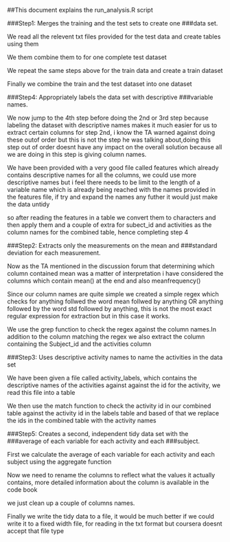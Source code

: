 ##This document explains the run_analysis.R script

###Step1: Merges the training and the test sets to create one ###data set.

We read all the relevent txt files provided for the test data 
and create tables using them 

We them combine them to for one complete test dataset

We repeat the same steps above for the train data and create a train dataset

Finally we combine the train and the test dataset into one dataset

###Step4: Appropriately labels the data set with descriptive ###variable names.

We now jump to the 4th step before doing the 2nd or 3rd step because labeling the dataset with descriptive names makes it much easier for us to extract certain columns for step 2nd, i know the TA warned against doing these outof order but this is not the step he was talking about,doing this step out of order doesnt have any impact on the overall solution because all we are doing in this step is giving column names.

We have been provided with a very good file called features which already contains descriptive names for all the columns, we could use more descriptive names but i feel there needs to be limit to the length of a variable name which is already being reached with the names provided in the features file, if try and expand the names any futher it would just make the data untidy

so after reading the features in a table we convert them to characters and then apply them and a couple of extra for subect_id and activities as the column names for the combined table, hence completing step 4

###Step2: Extracts only the measurements on the mean and ###standard deviation for each measurement. 

Now as the TA mentioned in the discussion forum that determining which column contained mean was a matter of interpretation i have considered the columns which contain mean() at the end and also meanfrequency()

Since our column names are quite simple we created a simple regex which checks for anything follwed the word mean follwed by anything OR anything followed by the word std followed by anything, this is not the most exact regular expression for extraction but in this case it works. 

We use the grep function to check the regex against the column names.In addition to the column matching the regex we also extract the column containing the Subject_id and the activities column

###Step3: Uses descriptive activity names to name the activities in the data set

We have been given a file called activity_labels, which contains the descriptive names of the activities against against the id for the activity, we read this file into a table

We then use the match function to check the activity id in our combined table against the activity id in the labels table and based of that we replace the ids in  the combined table with the activity names


###Step5: Creates a second, independent tidy data set with the 
###average of each variable for each activity and each ###subject.

First we calculate the average of each variable for each activity and each subject using the aggregate function

Now we need to rename the columns to reflect what the values it actually contains, more detailed information about the column is available in the code book

we just clean up a couple of columns names.

Finally we write the tidy data to a file, it would be much better if we could write it to a fixed width file, for reading in the txt format but coursera doesnt accept that file type






